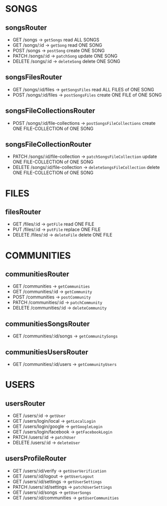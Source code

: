 # SONGS

## songsRouter

- GET /songs -> `getSongs` read ALL SONGS
- GET /songs/:id -> `getSong` read ONE SONG
- POST /songs -> `postSong` create ONE SONG
- PATCH /songs/:id -> `patchSong` update ONE SONG
- DELETE /songs/:id -> `deleteSong` delete ONE SONG

## songsFilesRouter

- GET /songs/:id/files -> `getSongsFiles` read ALL FILES of ONE SONG
- POST /songs/:id/files -> `postSongsFiles` create ONE FILE of ONE SONG

## songsFileCollectionsRouter

- POST /songs/:id/file-collections -> `postSongsFileCollections` create ONE FILE-COLLECTION of ONE SONG

## songsFileCollectionRouter

- PATCH /songs/:id/file-collection -> `patchSongsFileCollection` update ONE FILE-COLLECTION of ONE SONG
- DELETE /songs/:id/file-collection -> `deleteSongsFileCollection` delete ONE FILE-COLLECTION of ONE SONG

# FILES

## filesRouter

- GET /files/:id -> `getFile` read ONE FILE
- PUT /files/:id -> `putFile` replace ONE FILE
- DELETE /files/:id -> `deleteFile` delete ONE FILE

# COMMUNITIES

## communitiesRouter

- GET /communities -> `getCommunities`
- GET /communities/:id -> `getCommunity`
- POST /communities -> `postCommunity`
- PATCH /communities/:id -> `patchCommunity`
- DELETE /communities/:id -> `deleteCommunity`

## communitiesSongsRouter

- GET /communities/:id/songs -> `getCommunitySongs`

## communitiesUsersRouter

- GET /communities/:id/users -> `getCommunityUsers`

# USERS

## usersRouter

- GET /users/:id -> `getUser`
- GET /users/login/local -> `getLocalLogin`
- GET /users/login/google -> `getGoogleLogin`
- GET /users/login/facebook -> `getFacebookLogin`
- PATCH /users/:id -> `patchUser`
- DELETE /users/:id -> `deleteUser`

## usersProfileRouter

- GET /users/:id/verify -> `getUserVerification`
- GET /users/:id/logout -> `getUserLogout`
- GET /users/:id/settings -> `getUserSettings`
- PATCH /users/:id/settings -> `patchUserSettings`
- GET /users/:id/songs -> `getUserSongs`
- GET /users/:id/communities -> `getUserCommunities`
